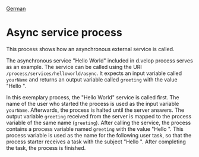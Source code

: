 [German](README_de.md)

# Async service process

This process shows how an asynchronous external service is called.

The asynchronous service "Hello World" included in d.velop process serves as an example.
The service can be called using the URI `/process/services/helloworld/async`.
It expects an input variable called `yourName` and returns an output variable called `greeting` with the value "Hello <yourName>".

In this exemplary process, the "Hello World" service is called first.
The name of the user who started the process is used as the input variable `yourName`.
Afterwards, the process is halted until the server answers.
The output variable `greeting` received from the server is mapped to the process variable of the same name (`greeting`).
After calling the service, the process contains a process variable named `greeting` with the value "Hello <name of the user who started the process>".
This process variable is used as the name for the following user task, so that the process starter receives a task with the subject "Hello <name of the user who started the process>".
After completing the task, the process is finished.
